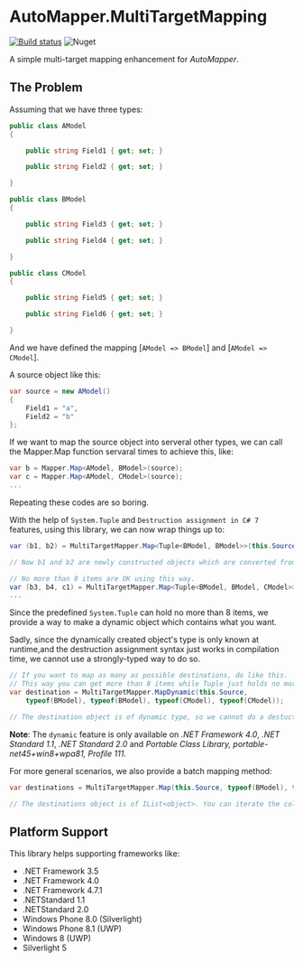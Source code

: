 # AutoMapper.MultiTargetMapping

[![Build status](https://ci.appveyor.com/api/projects/status/tgvc6o5xwqop5dbs?svg=true)](https://ci.appveyor.com/project/LonghronShen/automapper-multitargetmapping)
![Nuget](https://img.shields.io/nuget/dt/Sprintor.AutoMapper.MultiTargetMapping.svg)

A simple multi-target mapping enhancement for *AutoMapper*.

## The Problem

Assuming that we have three types:

```C#
public class AModel
{

    public string Field1 { get; set; }

    public string Field2 { get; set; }

}

public class BModel
{

    public string Field3 { get; set; }

    public string Field4 { get; set; }

}

public class CModel
{

    public string Field5 { get; set; }

    public string Field6 { get; set; }

}
```

And we have defined the mapping [`AModel => BModel`] and [`AModel => CModel`].

A source object like this:

```C#
var source = new AModel()
{
    Field1 = "a",
    Field2 = "b"
};
```

If we want to map the source object into serveral other types, we can call the Mapper.Map function servaral times to achieve this, like:

```C#
var b = Mapper.Map<AModel, BModel>(source);
var c = Mapper.Map<AModel, CModel>(source);
...
```

Repeating these codes are so boring.

With the help of `System.Tuple` and `Destruction assignment in C# 7` features, using this library, we can now wrap things up to:

```C#
var (b1, b2) = MultiTargetMapper.Map<Tuple<BModel, BModel>>(this.Source);

// Now b1 and b2 are newly constructed objects which are converted from the source object using AutoMapper, and they are both of type BMdoel.

// No more than 8 items are OK using this way.
var (b3, b4, c1) = MultiTargetMapper.Map<Tuple<BModel, BModel, CModel>>(this.Source);
...
```

Since the predefined `System.Tuple` can hold no more than 8 items, we provide a way to make a dynamic object which contains what you want.

Sadly, since the dynamically created object's type is only known at runtime,and the destruction assignment syntax just works in compilation time, we cannot use a strongly-typed way to do so.

```C#
// If you want to map as many as possible destinations, do like this.
// This way you can get more than 8 items while Tuple just holds no more than 8 items.
var destination = MultiTargetMapper.MapDynamic(this.Source,
    typeof(BModel), typeof(BModel), typeof(CModel), typeof(CModel));

// The destination object is of dynamic type, so we cannot do a destuction over it to make new variables.
```

**Note**: The `dynamic` feature is only available on *.NET Framework 4.0*, *.NET Standard 1.1*, *.NET Standard 2.0* and *Portable Class Library, portable-net45+win8+wpa81, Profile 111*.

For more general scenarios, we also provide a batch mapping method:

```C#
var destinations = MultiTargetMapper.Map(this.Source, typeof(BModel), typeof(BModel), typeof(CModel), typeof(CModel));

// The destinations object is of IList<object>. You can iterate the collection to fetch each destination object. Ordering is the same as the given types array.
```

## Platform Support

This library helps supporting frameworks like:

- .NET Framework 3.5
- .NET Framework 4.0
- .NET Framework 4.7.1
- .NETStandard 1.1
- .NETStandard 2.0
- Windows Phone 8.0 (Silverlight)
- Windows Phone 8.1 (UWP)
- Windows 8 (UWP)
- Silverlight 5